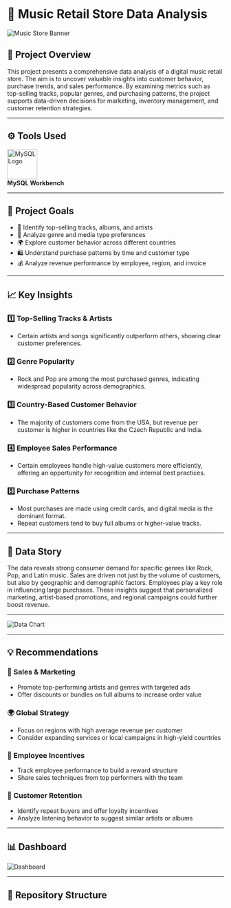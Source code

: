 # 🎼 Music Retail Store Data Analysis

![Music Store Banner](image2.webp)

## 📌 Project Overview

This project presents a comprehensive data analysis of a digital music retail store. The aim is to uncover valuable insights into customer behavior, purchase trends, and sales performance. By examining metrics such as top-selling tracks, popular genres, and purchasing patterns, the project supports data-driven decisions for marketing, inventory management, and customer retention strategies.

---

## ⚙️ Tools Used

[<img src="mysql-logo.png" alt="MySQL Logo" width="70" height="70">](https://www.mysql.com/)  
**MySQL Workbench**

---

## 🎯 Project Goals

- 🎵 Identify top-selling tracks, albums, and artists  
- 📁 Analyze genre and media type preferences  
- 🌍 Explore customer behavior across different countries  
- 🛍️ Understand purchase patterns by time and customer type  
- 💰 Analyze revenue performance by employee, region, and invoice  

---

## 📈 Key Insights

### 1️⃣ Top-Selling Tracks & Artists  
- Certain artists and songs significantly outperform others, showing clear customer preferences.

### 2️⃣ Genre Popularity  
- Rock and Pop are among the most purchased genres, indicating widespread popularity across demographics.

### 3️⃣ Country-Based Customer Behavior  
- The majority of customers come from the USA, but revenue per customer is higher in countries like the Czech Republic and India.

### 4️⃣ Employee Sales Performance  
- Certain employees handle high-value customers more efficiently, offering an opportunity for recognition and internal best practices.

### 5️⃣ Purchase Patterns  
- Most purchases are made using credit cards, and digital media is the dominant format.  
- Repeat customers tend to buy full albums or higher-value tracks.

---

## 🧠 Data Story

The data reveals strong consumer demand for specific genres like Rock, Pop, and Latin music. Sales are driven not just by the volume of customers, but also by geographic and demographic factors. Employees play a key role in influencing large purchases. These insights suggest that personalized marketing, artist-based promotions, and regional campaigns could further boost revenue.

---

![Data Chart](image3.jpeg)

---

## 💡 Recommendations

### 🎯 Sales & Marketing
- Promote top-performing artists and genres with targeted ads  
- Offer discounts or bundles on full albums to increase order value  

### 🌍 Global Strategy
- Focus on regions with high average revenue per customer  
- Consider expanding services or local campaigns in high-yield countries  

### 🧑 Employee Incentives
- Track employee performance to build a reward structure  
- Share sales techniques from top performers with the team  

### 🛒 Customer Retention
- Identify repeat buyers and offer loyalty incentives  
- Analyze listening behavior to suggest similar artists or albums

---

## 📊 Dashboard

![Dashboard](Dashboard1.png)

---

## 📁 Repository Structure

